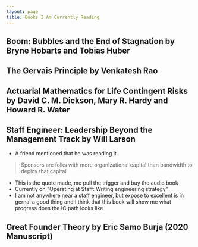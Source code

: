 ```yaml
---
layout: page
title: Books I Am Currently Reading
---
```



## Boom: Bubbles and the End of Stagnation by Bryne Hobarts and Tobias Huber

## The Gervais Principle by Venkatesh Rao

## Actuarial Mathematics for Life Contingent Risks by David C. M. Dickson, Mary R. Hardy and Howard R. Water

## Staff Engineer: Leadership Beyond the Management Track by Will Larson
- A friend mentioned that he was reading it
> Sponsors are folks with more organizational capital than bandwidth to deploy that capital
- This is the quote made, me pull the trigger and buy the audio book
- Currently on "Operating at Staff: Writing engineering strategy"
- I am not anywhere near a staff engineer, but expose to excellent is in gernal a good thing and I think that this book will show me what progress does the IC path looks like

## Great Founder Theory by Eric Samo Burja (2020 Manuscript)
